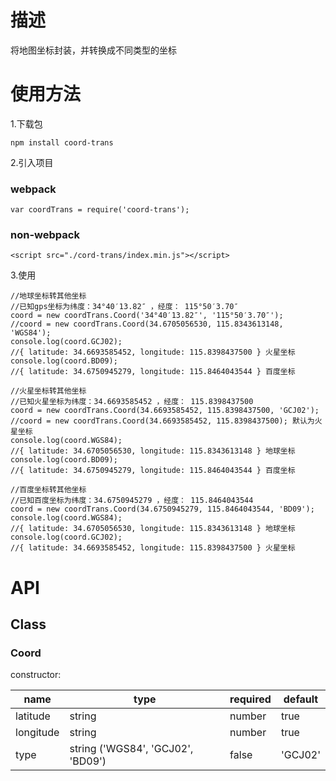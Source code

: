 # 描述

将地图坐标封装，并转换成不同类型的坐标

# 使用方法
1.下载包
```
npm install coord-trans
```
2.引入项目
### webpack 
```
var coordTrans = require('coord-trans');
```
### non-webpack
```
<script src="./cord-trans/index.min.js"></script>
```
3.使用
```
//地球坐标转其他坐标 
//已知gps坐标为纬度：34°40′13.82″ ，经度： 115°50′3.70″
coord = new coordTrans.Coord('34°40′13.82″', '115°50′3.70″');
//coord = new coordTrans.Coord(34.6705056530, 115.8343613148, 'WGS84');
console.log(coord.GCJ02);
//{ latitude: 34.6693585452, longitude: 115.8398437500 } 火星坐标
console.log(coord.BD09);
//{ latitude: 34.6750945279, longitude: 115.8464043544 } 百度坐标

//火星坐标转其他坐标 
//已知火星坐标为纬度：34.6693585452 ，经度： 115.8398437500
coord = new coordTrans.Coord(34.6693585452, 115.8398437500, 'GCJ02');
//coord = new coordTrans.Coord(34.6693585452, 115.8398437500); 默认为火星坐标
console.log(coord.WGS84);
//{ latitude: 34.6705056530, longitude: 115.8343613148 } 地球坐标
console.log(coord.BD09);
//{ latitude: 34.6750945279, longitude: 115.8464043544 } 百度坐标

//百度坐标转其他坐标 
//已知百度坐标为纬度：34.6750945279 ，经度： 115.8464043544
coord = new coordTrans.Coord(34.6750945279, 115.8464043544, 'BD09');
console.log(coord.WGS84);
//{ latitude: 34.6705056530, longitude: 115.8343613148 } 地球坐标
console.log(coord.GCJ02);
//{ latitude: 34.6693585452, longitude: 115.8398437500 } 火星坐标
```
# API
## Class
### Coord
constructor:

name | type | required | default
-|-|-|- 
latitude | string|number | true | -
longitude | string|number | true | -
type | string ('WGS84', 'GCJ02', 'BD09') | false | 'GCJ02'

